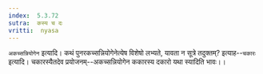 ```yaml
---
index:  5.3.72
sutra:  कस्य च दः
vritti:  nyasa
---
```


`अकच्सन्नियोगेन` इत्यादि। कथं पुनरकच्सन्नियोगेनेत्येष विशेषो लभ्यते, यावता न सूत्रे तदुक्तम्? इत्याह--`चकारः` इत्यादि। चकारस्यैतदेव प्रयोजनम्--अकच्सन्नियोगेन ककारस्य दकारो यथा स्यादिति भावः।।

